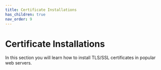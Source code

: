 ```yaml
---
title: Certificate Installations
has_children: true
nav_order: 9
---
```


# Certificate Installations

In this section you will learn how to install TLS/SSL certificates in popular web servers.

